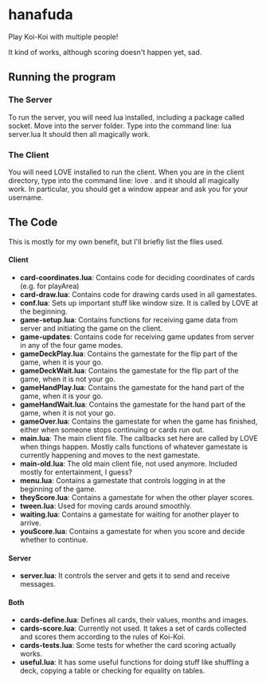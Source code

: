 # hanafuda
Play Koi-Koi with multiple people!

It kind of works, although scoring doesn't happen yet, sad.

## Running the program

### The Server

To run the server, you will need lua installed, including a package called socket. Move into the server folder. Type into the command line: lua server.lua
It should then all magically work.

### The Client

You will need LOVE installed to run the client.
When you are in the client directory, type into the command line: love . and it should all magically work. In particular, you should get a window appear and ask you for your username.

## The Code

This is mostly for my own benefit, but I'll briefly list the files used.

#### Client
* **card-coordinates.lua**: Contains code for deciding coordinates of cards (e.g. for playArea)
* **card-draw.lua**: Contains code for drawing cards used in all gamestates.
* **conf.lua**: Sets up important stuff like window size. It is called by LOVE at the beginning.
* **game-setup.lua**: Contains functions for receiving game data from server and initiating the game on the client.
* **game-updates**: Contains code for receiving game updates from server in any of the four game modes.
* **gameDeckPlay.lua**: Contains the gamestate for the flip part of the game, when it is your go.
* **gameDeckWait.lua**: Contains the gamestate for the flip part of the game, when it is not your go.
* **gameHandPlay.lua**: Contains the gamestate for the hand part of the game, when it is your go.
* **gameHandWait.lua**: Contains the gamestate for the hand part of the game, when it is not your go.
* **gameOver.lua**: Contains the gamestate for when the game has finished, either when someone stops continuing or cards run out.
* **main.lua**: The main client file. The callbacks set here are called by LOVE when things happen. Mostly calls functions of whatever gamestate is currently happening and moves to the next gamestate.
* **main-old.lua**: The old main client file, not used anymore. Included mostly for entertainment, I guess?
* **menu.lua**: Contains a gamestate that controls logging in at the beginning of the game.
* **theyScore.lua**: Contains a gamestate for when the other player scores.
* **tween.lua**: Used for moving cards around smoothly.
* **waiting.lua**: Contains a gamestate for waiting for another player to arrive.
* **youScore.lua**: Contains a gamestate for when you score and decide whether to continue.

#### Server
* **server.lua**: It controls the server and gets it to send and receive messages.

#### Both
* **cards-define.lua**: Defines all cards, their values, months and images.
* **cards-score.lua**: Currently not used. It takes a set of cards collected and scores them according to the rules of Koi-Koi.
* **cards-tests.lua**: Some tests for whether the card scoring actually works.
* **useful.lua**: It has some useful functions for doing stuff like shuffling a deck, copying a table or checking for equality on tables.
